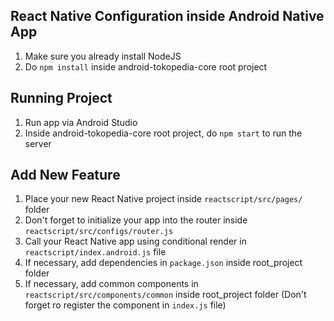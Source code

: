 ## React Native Configuration inside Android Native App
1. Make sure you already install NodeJS
2. Do `npm install` inside android-tokopedia-core root project

## Running Project
1. Run app via Android Studio
2. Inside android-tokopedia-core root project, do `npm start` to run the server

## Add New Feature
1. Place your new React Native project inside `reactscript/src/pages/` folder
2. Don't forget to initialize your app into the router inside `reactscript/src/configs/router.js`
3. Call your React Native app using conditional render in `reactscript/index.android.js` file 
4. If necessary, add dependencies in `package.json` inside root_project folder 
5. If necessary, add common components in `reactscript/src/components/common` inside root_project folder (Don't forget ro register the component in `index.js` file)






